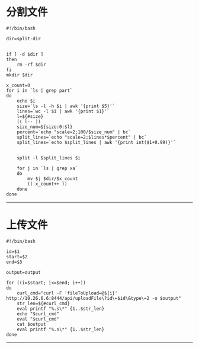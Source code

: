 # 分割文件    
    
    #!/bin/bash
    
    dir=split-dir
    
    
    if [ -d $dir ]
    then
    	rm -rf $dir
    fi
    mkdir $dir
    
    x_count=0
    for i in `ls | grep part`
    do
    	echo $i
    	size=`ls -l -h $i | awk '{print $5}'`
    	lines=`wc -l $i | awk '{print $1}'`
    	l=${#size}
    	(( l-- ))
    	size_num=${size:0:$l}
    	percent=`echo "scale=2;100/$size_num" | bc`
    	split_lines=`echo "scale=2;$lines*$percent" | bc`
    	split_lines=`echo $split_lines | awk '{print int($1+0.99)}'`
    
    
    	split -l $split_lines $i
    
    	for j in `ls | grep xa`
    	do
    		mv $j $dir/$x_count
    		(( x_count++ ))
    	done
    done
    

---

# 上传文件
    
    #!/bin/bash
    
    id=$1
    start=$2
    end=$3
    
    output=output
    
    for ((i=$start; i<=$end; i++))
    do
        curl_cmd="curl -F 'fileToUpload=@${i}' http://10.26.6.6:8444/api/uploadFile\?id\=$id\&type\=2 -o $output"
        str_len=${#curl_cmd}
        eval printf "%.s\*" {1..$str_len}
        echo "$curl_cmd"
        eval "$curl_cmd"
        cat $output
        eval printf "%.s\*" {1..$str_len}
    done

---

        

